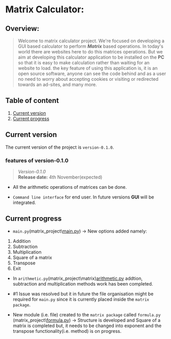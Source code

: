 # Matrix Calculator:  

## Overview:  
> Welcome to matrix calculator project. We're focused on developing a GUI based calculator to perform __*Matrix*__ based operations. In today's world there are websites here to do this matrices operations. But we aim at developing this calculator application to be installed on the **PC** so that it is easy to make calculation rather than waiting for an website to load. the key feature of using this application is, it is an open source software, anyone can see the code behind and as a user no need to worry about accepting cookies or visiting or redirected towards an ad-sites, and many more.  

## Table of content

1. [Current version](#Current-version)  
2. [Current progress](#Current-progress)

## Current version
The current version of the project is `version-0.1.0`.
### features of version-0.1.0  

> *Version-0.1.0*   
**Release date:** 4th November(expected) 

* All the arithmetic operations of matrices can be done.  

* `Command line interface` for end user. In future versions **GUI** will be integrated.  

## Current progress

* `main.py`(matrix_project\\[main.py](https://github.com/libertarian-senthil/Matrix-calculator/blob/main/matrix_project/main.py)) -> New options added namely:  
1. Addition    
2. Subtraction  
3. Multiplication  
4. Square of a matrix  
5. Transpose  
6. Exit  


* In `arithmetic.py`(matrix_project\matrix\)[arithmetic.py](https://github.com/libertarian-senthil/Matrix-calculator/blob/main/matrix_project/matrix/arithmetic.py) addtion, subtraction and multiplication methods work has been completed.  

* \#1 Issue was resolved but it in future the file organisation might be required for `main.py` since it is currently placed inside the `matrix package`.  

* New module (i.e. file) created to the `matrix package`  called `formula.py` (matrix_project\\[formula.py](https://github.com/libertarian-senthil/Matrix-calculator/blob/main/matrix_project/matrix/formula.py)) -> Structure is developed and Square of a matrix is completed but, it needs to be changed into exponent and the transpose functionality(i.e. method) is on progress.  
